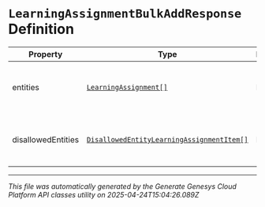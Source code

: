 # `LearningAssignmentBulkAddResponse` Definition

| Property | Type | Required | Description |
|----------|------|----------|-------------|
| entities | [`LearningAssignment[]`](learningassignment-definition.md) | No | The learning assignments that were assigned correctly |
| disallowedEntities | [`DisallowedEntityLearningAssignmentItem[]`](disallowedentitylearningassignmentitem-definition.md) | No | The items that were not allowed to be assigned |

---

*This file was automatically generated by the Generate Genesys Cloud Platform API classes utility on 2025-04-24T15:04:26.089Z*